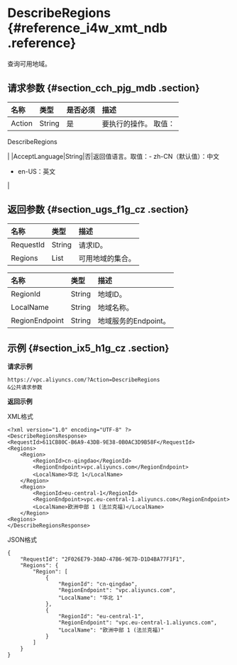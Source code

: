 # DescribeRegions {#reference_i4w_xmt_ndb .reference}

查询可用地域。

## 请求参数 {#section_cch_pjg_mdb .section}

|名称|类型|是否必须|描述|
|:-|:-|:---|:-|
|Action|String|是| 要执行的操作。 取值：

 DescribeRegions

 |
|AcceptLanguage|String|否|返回值语言。取值：-   zh-CN（默认值）：中文
-   en-US：英文

|

## 返回参数 {#section_ugs_f1g_cz .section}

|名称|类型|描述|
|:-|:-|:-|
|RequestId|String|请求ID。|
|Regions|List|可用地域的集合。|

|名称|类型|描述|
|:-|:-|:-|
|RegionId|String|地域ID。|
|LocalName|String|地域名称。|
|RegionEndpoint|String|地域服务的Endpoint。|

## 示例 {#section_ix5_h1g_cz .section}

**请求示例**

``` {#createVPCpub}
https://vpc.aliyuncs.com/?Action=DescribeRegions
&公共请求参数
```

**返回示例**

XML格式

```
<?xml version="1.0" encoding="UTF-8" ?> 
<DescribeRegionsResponse> 
<RequestId>611CB80C-B6A9-43DB-9E38-0B0AC3D9B58F</RequestId>
<Regions>
	<Region>
		<RegionId>cn-qingdao</RegionId>
		<RegionEndpoint>vpc.aliyuncs.com</RegionEndpoint>
		<LocalName>华北 1</LocalName>
	</Region>
	<Region>
		<RegionId>eu-central-1</RegionId>
		<RegionEndpoint>vpc.eu-central-1.aliyuncs.com</RegionEndpoint>
		<LocalName>欧洲中部 1 (法兰克福)</LocalName>
	</Region>
<Regions>
</DescribeRegionsResponse>
```

JSON格式

```
{
    "RequestId": "2F026E79-30AD-47B6-9E7D-D1D4BA77F1F1", 
    "Regions": {
        "Region": [
            {
                "RegionId": "cn-qingdao", 
                "RegionEndpoint": "vpc.aliyuncs.com", 
                "LocalName": "华北 1"
            }, 
            {
                "RegionId": "eu-central-1", 
                "RegionEndpoint": "vpc.eu-central-1.aliyuncs.com", 
                "LocalName": "欧洲中部 1 (法兰克福)"
            }
        ]
    }
}
```

